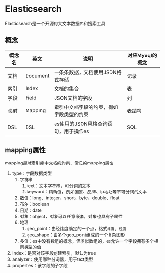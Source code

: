 # Elasticsearch
Elasticsearch是一个开源的大文本数据库和搜索工具

## 概念
| 概念名 | 英文     | 说明                                     | 对应Mysql的概念 |
| ------ | -------- | ---------------------------------------- | --------------- |
| 文档   | Document | 一条条数据，文档使用JSON格式存储         | 记录            |
| 索引   | Index    | 文档的集合                               | 表              |
| 字段   | Field    | JSON文档的字段                           | 列              |
| 映射   | Mapping  | 索引中文档字段的约束，例如字段类型的约束 | 表结构          |
| DSL    | DSL      | es使用的JSON风格查询语句，用于操作es     | SQL             |

## mapping属性
mapping是对索引库中文档的约束，常见的mapping属性
1. type：字段数据类型
   1. 字符串
      1. text：文本字符串，可分词的文本
      2. keyword：精确值，例如国家、品牌、ip地址等不可分词的文本
   2. 数值：long、integer、short、byte、double、float
   3. 布尔：boolean
   4. 日期：date
   5. 对象：object，对象可以任意嵌套，对象也具有子属性
   6. 地理
      1. geo_point：由经纬度确定的一个点，格式`维度, 经度`
      2. geo_shape：由多个geo_point组成的一个复杂图形
   7. 多值：es中没有数组的概念，但类似数组的，es允许一个字段拥有多个相同类型的值
2. index：是否对该字段创建索引，默认为true
3. analyzer：使用哪种分词器，用于text类型
4. properties：该字段的子字段

